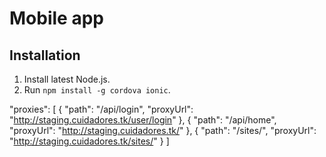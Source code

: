 # Mobile app
## Installation
1. Install latest Node.js.
2. Run `npm install -g cordova ionic`.



  "proxies": [
    {
      "path": "/api/login",
      "proxyUrl": "http://staging.cuidadores.tk/user/login"
    },
    {
      "path": "/api/home",
      "proxyUrl": "http://staging.cuidadores.tk/"
    },
    {
      "path": "/sites/",
      "proxyUrl": "http://staging.cuidadores.tk/sites/"
    }
  ]
